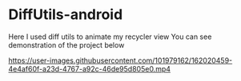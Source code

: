 # DiffUtils-android
Here I used diff utils to animate my recycler view
You can see demonstration of the project below

https://user-images.githubusercontent.com/101979162/162020459-4e4af60f-a23d-4767-a92c-46de95d805e0.mp4

